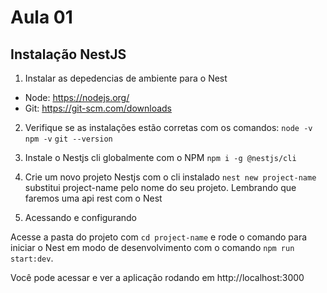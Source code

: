 # Aula 01
## Instalação NestJS

1. Instalar as depedencias de ambiente para o Nest
  * Node: https://nodejs.org/
  * Git: https://git-scm.com/downloads

2. Verifique se as instalações estão corretas com os comandos:
`node -v`
`npm -v`
`git --version`

3. Instale o Nestjs cli globalmente com o NPM
`npm i -g @nestjs/cli`

4. Crie um novo projeto Nestjs com o cli instalado
`nest new project-name` substitui project-name pelo nome do seu projeto. Lembrando que faremos uma api rest com o Nest

5. Acessando e configurando

Acesse a pasta do projeto com `cd project-name` e rode o comando para iniciar o Nest em modo de desenvolvimento com o comando `npm run start:dev`.

Você pode acessar e ver a aplicação rodando em http://localhost:3000
